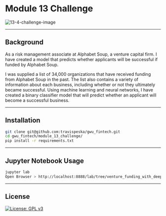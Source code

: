# Module 13 Challenge

![13-4-challenge-image](https://user-images.githubusercontent.com/25112189/177010800-b4bf6a0a-5eb8-40f0-95ab-e6b785335ee1.png)

---

## Background

As a risk management associate at Alphabet Soup, a venture capital firm. I have created a model that predicts whether applicants will be successful if funded by Alphabet Soup.

I was supplied a list of 34,000 organizations that have received funding from Alphabet Soup in the past. The list also contains a variety of information about each business, including whether or not they ultimately became successful. Using machine learning and neural networks, I have created a binary classifier model that will predict whether an applicant will become a successful business.

---

## Installation

```sh
git clone git@github.com:travispeska/gwu_fintech.git
cd gwu_fintech/module_13_challenge/
pip install -r requirements.txt
```

---

## Jupyter Notebook Usage

```sh
jupyter lab
Open Browser > http://localhost:8888/lab/tree/venture_funding_with_deep_learning.ipynb
```

---

## License

[![License: GPL v3](https://img.shields.io/badge/License-GPLv3-blue.svg)](https://www.gnu.org/licenses/gpl-3.0)

